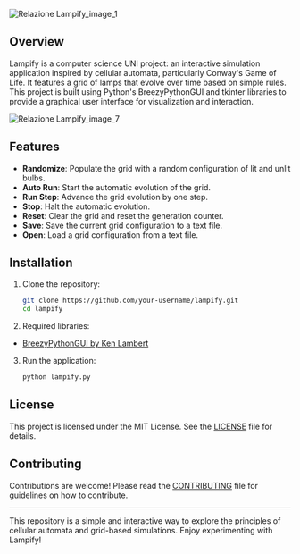 ![Relazione Lampify_image_1](https://github.com/kiycoh/Lampify/assets/152720918/a1e8a5fb-2774-46e7-88b8-9894285d0644)

## Overview

Lampify is a computer science UNI project: an interactive simulation application inspired by cellular automata, particularly Conway's Game of Life. It features a grid of lamps that evolve over time based on simple rules. This project is built using Python's BreezyPythonGUI and tkinter libraries to provide a graphical user interface for visualization and interaction.

![Relazione Lampify_image_7](https://github.com/kiycoh/Lampify/assets/152720918/6c510d8e-c2d8-4611-afea-b0c0b483818c)



## Features

- **Randomize**: Populate the grid with a random configuration of lit and unlit bulbs.
- **Auto Run**: Start the automatic evolution of the grid.
- **Run Step**: Advance the grid evolution by one step.
- **Stop**: Halt the automatic evolution.
- **Reset**: Clear the grid and reset the generation counter.
- **Save**: Save the current grid configuration to a text file.
- **Open**: Load a grid configuration from a text file.

## Installation

1. Clone the repository:
    ```bash
    git clone https://github.com/your-username/lampify.git
    cd lampify
    ```

2. Required libraries:
- [BreezyPythonGUI by Ken Lambert]([https://lambertk.academic.wlu.edu/breezypythongui/installing-breezingpythongui/](https://lambertk.academic.wlu.edu/breezypythongui/downloads-and-legal-matters/)) 

3. Run the application:
    ```bash
    python lampify.py
    ```

## License

This project is licensed under the MIT License. See the [LICENSE](LICENSE) file for details.

## Contributing

Contributions are welcome! Please read the [CONTRIBUTING](CONTRIBUTING.md) file for guidelines on how to contribute.

---

This repository is a simple and interactive way to explore the principles of cellular automata and grid-based simulations. Enjoy experimenting with Lampify!
